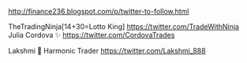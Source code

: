  
 http://finance236.blogspot.com/p/twitter-to-follow.html     
 
 
 
TheTradingNinja[14+30=Lotto King]    https://twitter.com/TradeWithNinja       
Julia Cordova ✨  https://twitter.com/CordovaTrades     
 
Lakshmi 🥰 Harmonic Trader    https://twitter.com/Lakshmi_888      
 
